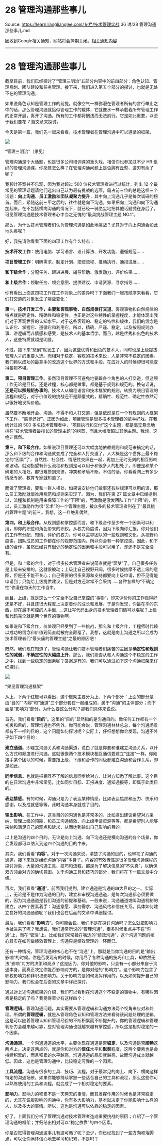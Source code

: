 # 28  管理沟通那些事儿 

Source: https://learn.lianglianglee.com/专栏/技术管理实战 36 讲/28  管理沟通那些事儿.md

因收到Google相关通知，网站将会择期关闭。[相关通知内容](https://lumendatabase.org/notices/44265620)

---

# 28 管理沟通那些事儿

截至目前，我们已经探讨了“管理三明治”五部分内容中的前四部分：角色认知、管理规划、团队建设和任务管理。接下来，我们进入第五个部分的探讨，也就是无处不在的管理沟通。

如果说角色认知是管理工作的前提，就像空气一样弥漫在管理者所有的言行举止之中的话，那么管理沟通就恰似管理工作的载体，它就像水一样承载着所有管理工作的正常开展，离开了沟通，所有的工作都将搁浅而无法前行。它是如此重要，以至于我们要花 7 篇文章来探讨。

今天是第一篇，我们先一起来看看，技术管理者在管理沟通中可以遵循的框架。

![](assets/e2e228ed01872f1b80ff8afd2edd9445-20221009225032-5m8hs99.png)

“管理三明治”（果见）

管理沟通是个大话题，也是很多公司培训课的重头戏，相信你也参加过不少 HR 组织的管理沟通课，你感觉怎么样？在管理沟通问题上是否胸有丘壑、游刃有余了呢？

我预计答案并不乐观，因为我对超过 500 位技术管理者进行过统计，列出 12 个最常见的管理话题请他们选出自己认为最有挑战的选项，霸占前三位的总是这样三个话题：**向上沟通**、**员工激励**和**团队凝聚力提升**，其中向上沟通几乎是每次调研的榜首。而且，紧随这前三甲之后的，往往就是向下沟通。如果把向上沟通和向下沟通加起来，在不包括横向沟通的情况下，就已经一骑绝尘地把其他话题抛在身后了，可见管理沟通是技术管理者心中当之无愧的“最具挑战管理主题 NO.1”。

那么，为什么技术管理者们认为管理沟通是如此地挑战？尤其对于向上沟通会如此地头疼呢？

好，我先请你看看下面的四项工作有什么特点：

**技术开发工作**：使用电脑、学习语言、设计算法、开发功能、遵循规范……

**项目管理工作**：明确需求、制定计划、把控流程、推动执行、通报进展……

**和下级合作**：分配任务、跟进进展、辅导帮助、激发动力、评价结果……

**和上级合作**：领取任务、领会意图、提供建议、申请资源、寻求指导……

你有看出上面这四项工作在工作对象上的差异吗？下面我们一起按顺序来看看，它们打交道的对象发生了哪些变化：

**第一，技术开发工作，主要和客观事物、自然规律打交道**。客观事物和自然规律的特点就是确定性、精确性和稳定性。也正是对这些特性的掌握程度，才能体现出我们对于客观世界的认知水平。对于这些客观的、稳定的特性和规律，我们的信念是认识它、掌握它、遵循它和利用它。所以，精确、严谨、稳定，以及按照规则办事、讲逻辑而非情感和感受，是技术人的基本哲学。而且，越是优秀和出色的技术人，这些特质就越是明显。

不过，接下来“悲剧”就发生了，因为这些优秀和出色的技术人，同时也是上级提拔管理人才的重要人选。而相对于稳定、客观的技术来说，人是非常不稳定的因素。我们赖以成功的最拿手的改造这个世界的方式和手段，在应对人的时候却很可能变得狼狈不堪。

**第二，项目管理工作**。虽然项目管理不可避免地要跟各个角色的人打交道，但这项工作无论是目标，还是过程，核心都是做事，都是基于规则和规范的。换句话说，**还是可以照规矩办事的**。技术人从编程语言和技术框架的规则，转换为项目管理的流程和规范，对于价值观的挑战还不是颠覆式的，精确性、规范性、确定性依然可以很好地发挥价值。

虽然要不断地开会、沟通，不得不和人打交道，但是依然是在一个有规则的大框架下工作，“感觉还好”。正因为如此，项目管理是很多技术管理者的拿手好戏。在我统计过的 500 多名技术管理者中，“项目执行和交付”这个主题，都是毫无悬念地排在“技术管理者最擅长的管理主题”的榜首，而且大幅度超过其他主题。我想，这绝非偶然。

**第三，和下级合作**。如果说项目管理还可以大幅度地依赖规则和规范来搞定的话，那么和下级的合作和沟通就变成了完全和人打交道了。人大概是这个世界上最不稳定的“因素”了，自然性、社会性、情感性交织在一起，再加上无时无刻的相互影响和波动，就别指望有什么流程和规则是可以用于和很多人的相处了，即便是和某个确定的人相处，都很难摸到规律，冲突和矛盾不断。不信的话，你看看网上有多少情感专家、教育专家就知道了。

而做了管理者，要和一群人相处，如果说安排他们做事还有些规矩可以用的话，那么员工激励就很难用规范和规则来实现了。因为，我们在第 27 篇文章中已经提到过，流程和机制是用来保障工作的“下限”的，而激励是激发团队工作“上限”的，所以，员工激励作为很“艺术”的一个管理主题，被众多的技术管理者列在了“最具挑战管理主题”的前三。我想，这一样绝非偶然。

**第四，和上级合作**。从规则感和掌控感而言，和下级合作至少有一个因素可以利用，即你的职位和角色带来的职权。从权力角度讲，因为下级向你汇报，你对他们的工作有分配、知情、评价的权力，你可以主导团队的一些规则和文化。从视野角度讲，团队成员的工作都在你的视野范围内，所以你会有一种掌控感。因此，和下级的合作，虽然已经只有很少的确定性的因素和手段可以用了，却还不是完全没有。

但是，和上级的合作，对于很多技术管理者来说简直就是“噩梦”了。自己很多任务是上级来安排的，这就很被动；上级比自己视野开阔，很多时候揣摩不透上级的意图，但是还不能不关心；自己需要的很多资源和支持都要向上级申请，但不见得能申请到；只能给上级提供建议，但是对方还常常不会采纳……各种各样的“不确定性”弥漫在每天的工作当中。

而且，上级，就是这么一个完全不受自己掌控的“事物”，却来评价你的工作做得好还是不好，并且还很大程度上决定着你的成长和发展。于是你发现，你最在乎的东西，却在最不可控的人手里……这让写代码出身的技术管理者们情可以堪呢？上级和代码完全就是两个世界的事物啊。

如果说和下级合作，价值观已经受到了一些挑战，那么和上级合作，工程师时代赖以成功的信念和价值观简直就被完全颠覆了。我想，这就是向上沟通之所以会成为技术管理者们“最头痛的管理主题”之最的原因吧！

既然，我们现在知道了，管理沟通让我们技术管理者们痛苦的主因是**确定性和规则性的减弱，不确定性的大幅度上升**。那么，我们能否从和人沟通这个不稳定的工作之中，找到一些稳定的因素呢？答案是有的，我们可以通过如下这个沟通框架来仔细探讨。

![](assets/a7cdf7790422245a87b978b53872b764-20221009225032-n5jxf3c.png)

“果见管理沟通框架”

从上、下两个红框可以看出，这个框架主要分为上、下两个部分：上面的部分是由“目的”“内容”和“通道”三个部分套在一起组成的，属于“沟通”的主体部分；而下面是“影响力”部分。为什么要这么分呢？那我们具体来说说。

首先，我们看看“**目的**”。这里的“目的”显然指的是沟通目的。做任何工作都有一个初衷和目的，管理沟通也不例外。你可能会说，管理沟通林林总总，每个沟通场景都有不一样的目的，这个问题如何探讨呢？实际上，仔细想想你会发现，沟通不外乎如下四个目的：

**建立通道**。即建立沟通关系和沟通渠道，说白了就是你要和谁建立沟通关系，以什么方式和频度进行沟通。这就很像两个技术模块相互通信要建立“连接”一样。你刚接手某个团队的时候，需要跟上级、下级和合作的同级都建立沟通和合作关系，即是如此。

**同步信息**。也就是把相互不了解的信息同步给对方，让对方知悉了解此事。这个目的在日常沟通中非常常见，比如同步目标、汇报进度、通知通报等，即属于此类目的。

**表达情感**。有的时候，沟通只是为了表达某种情感，比如表达焦虑和压力、快乐和感谢，以及成就感等等。此时沟通本身就成了目的。

**输出影响**。在工作中，这类目的的沟通也是非常多的，比如提出建议希望对方采纳、管理上级的预期、和员工沟通绩效、向上级申请资源等等，都是希望别人能够采纳和满足自己的观点和诉求，从而达到输出自己影响的目的。

以上是沟通的四个目的。无论是向上沟通、向下沟通还是横向沟通的各个场景，你会发现都可以纳入到这四个沟通的目的中来。

其次，我们看看“**内容**”。对于一次沟通来说，清楚了沟通的目的，也审视了沟通的通道，接下来就是组织沟通“内容”本身了。内容的有效传递是很多管理沟通课程的探讨对象，大量的沟通工具、技巧和流程，都是为了解决信息的“不失真”，以确保双方领会对方的确切意图。关于沟通工具和技巧的部分，我们将在下一篇文章中介绍。

再次，我们看看“**通道**”。前面我们提到，建立通道是沟通的四大目的之一。实际上，无论是不是作为沟通的目的，建立和审视沟通通道，是每次沟通都必须要做的，因为沟通通道是我们沟通的前提和基础。一般来说，沟通通道或叫沟通机制的建立，从四个要素着手：沟通意愿、事务需求、沟通风格和信任关系。具体如何建立良好的沟通通道呢？我们也会在后面的文章中详细探讨。

最后，我们看看“**影响力**”。你可能会说，我们不是在探讨沟通吗？怎么就把影响力也扯进来了呢？我想说，我们通常所说的“管理沟通”，很多时候重点并不在“沟通”上，而在“管理”上。比如我们常常挂在嘴边的“绩效沟通”，这个沟通问题的核心其实在如何做绩效管理上，沟通只是绩效管理的一环而已。

还有一种情况，管理沟通的核心也不在“沟通”上，那就是当你沟通的目的是“输出影响”的时候。你是否发现有的时候，你用尽了各种沟通的技巧和工具，却依然无法“影响”对方的决策和观点？这是因为，你对他的影响，只会有一小部分来自于沟通本身，而真正决定你能否影响对方的，是你对他的“影响力”。这个影响力包含了职权影响力和非职权影响力。关于影响力是如何发挥作用的，以及如何提升自己的影响力，我们也会在后面的文章中详细探讨。

通过对上述沟通框架的介绍，我们可以看到在沟通这个不稳定的事物中，有哪些因素是稳定的了吗？我觉得至少有这样四个：

**管理逻辑**。管理沟通问题，其实需要从管理逻辑和沟通方法两个视角来应对和处理。所谓的**管理逻辑**，就是从管理角色认知和管理方法来看待该问题处理的逻辑。这是可以随着管理认知和管理经验的不断积累而不断提升的，你的管理逻辑和管理判断力会越来越可靠，应对管理沟通也就越来越有掌控感，所以这是相对稳定的一个因素。

**沟通通道**。一个沟通通道的水平，主要体现在通道是否**稳定**，以及沟通是否**顺畅**这两点上。决定这两点的，就是你和对方的**信任**水平和**默契**程度，这两个要素也是会持续积累的，而且积累的水平越高，沟通通道的品质就越高，故而沟通成本就越低。因此，这也是管理沟通中，比较稳定可靠的一个因素。

**工具流程**。沟通有很多的工具、技巧、流程，对于最常见的向上、向下、横向这样特定的沟通场景，如果你能够持续掌握一些适合自己的工具和流程，那么这些你可以熟练使用的工具和流程，就变成了一个相对稳定的要素。

**影响力**。影响力的积累不是一天两天的事情，而其发挥作用的时候也是非常稳定的，尤其在说服影响的沟通中，你有多大影响力，基本就决定了你能影响什么样的人，以及多大的事情。所以，这也是沟通可以依靠的稳定的因素。

好了，上面我们分析了管理沟通对技术管理者造成重要挑战的原因；介绍了一个管理沟通的框架；并归结出相对可以“稳定依靠”的四个因素。

你是否觉得管理沟通这事儿有迹可循了呢？至少，你已经找到了一些方向和落脚点，可以让你满怀信心地去学习和积累，不是吗？